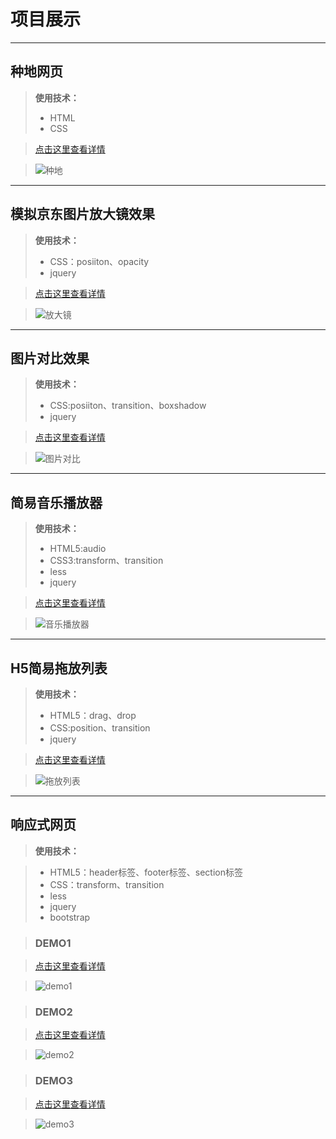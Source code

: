 # 项目展示
***
## 种地网页

>**使用技术：**
>+ HTML
>+ CSS

>[点击这里查看详情](https://1924666540.github.io/cultivation/index.html " ")

>![种地](./img/cultivation.png "种地")

***
## 模拟京东图片放大镜效果

>**使用技术：**
>+ CSS：posiiton、opacity
>+ jquery

>[点击这里查看详情](https://1924666540.github.io/amplifier/index.html " ")

>![放大镜](./img/amplifier.png " ")

***
## 图片对比效果

>**使用技术：**
>+ CSS:posiiton、transition、boxshadow
>+ jquery

>[点击这里查看详情](https://1924666540.github.io/contrast/index.html " ")

>![图片对比](./img/contrast.png " ")

***
## 简易音乐播放器

>**使用技术：**
>+ HTML5:audio
>+ CSS3:transform、transition
>+ less
>+ jquery

>[点击这里查看详情](https://1924666540.github.io/audioPlayer/index.html " ")

>![音乐播放器](./img/audioPlayer.png " ")

***
## H5简易拖放列表

>**使用技术：**
>+ HTML5：drag、drop
>+ CSS:position、transition
>+ jquery

>[点击这里查看详情](https://1924666540.github.io/drag_drop/index.html " ")

>![拖放列表](./img/audioPlayer.png " ")

***
## 响应式网页

>**使用技术：**

>+ HTML5：header标签、footer标签、section标签
>+ CSS：transform、transition
>+ less
>+ jquery
>+ bootstrap

>### DEMO1

>[点击这里查看详情](https://1924666540.github.io/bootstrapDemo/demo1/index.html " ")

>![demo1](./img/demo1.png " ")

>### DEMO2

>[点击这里查看详情](https://1924666540.github.io/bootstrapDemo/demo2/index.html " ")

>![demo2](./img/demo2.png " ")

>### DEMO3

>[点击这里查看详情](https://1924666540.github.io/bootstrapDemo/demo3/index.html " ")

>![demo3](./img/demo3.png " ")




